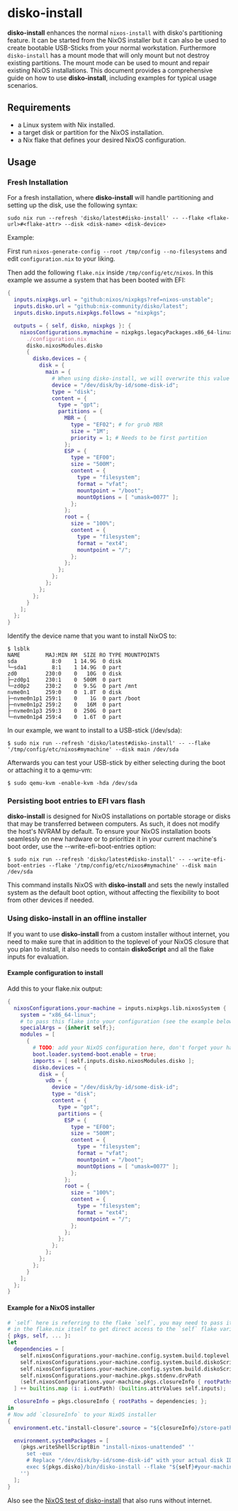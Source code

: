 # disko-install

**disko-install** enhances the normal `nixos-install` with disko's partitioning
feature. It can be started from the NixOS installer but it can also be used to
create bootable USB-Sticks from your normal workstation. Furthermore
`disko-install` has a mount mode that will only mount but not destroy existing
partitions. The mount mode can be used to mount and repair existing NixOS
installations. This document provides a comprehensive guide on how to use
**disko-install**, including examples for typical usage scenarios.

## Requirements

- a Linux system with Nix installed.
- a target disk or partition for the NixOS installation.
- a Nix flake that defines your desired NixOS configuration.

## Usage

### Fresh Installation

For a fresh installation, where **disko-install** will handle partitioning and
setting up the disk, use the following syntax:

```console
sudo nix run --refresh 'disko/latest#disko-install' -- --flake <flake-url>#<flake-attr> --disk <disk-name> <disk-device>
```

Example:

First run `nixos-generate-config --root /tmp/config --no-filesystems` and edit
`configuration.nix` to your liking.

Then add the following `flake.nix` inside `/tmp/config/etc/nixos`. In this
example we assume a system that has been booted with EFI:

```nix
{
  inputs.nixpkgs.url = "github:nixos/nixpkgs?ref=nixos-unstable";
  inputs.disko.url = "github:nix-community/disko/latest";
  inputs.disko.inputs.nixpkgs.follows = "nixpkgs";

  outputs = { self, disko, nixpkgs }: {
    nixosConfigurations.mymachine = nixpkgs.legacyPackages.x86_64-linux.nixos [
      ./configuration.nix
      disko.nixosModules.disko
      {
        disko.devices = {
          disk = {
            main = {
              # When using disko-install, we will overwrite this value from the commandline
              device = "/dev/disk/by-id/some-disk-id";
              type = "disk";
              content = {
                type = "gpt";
                partitions = {
                  MBR = {
                    type = "EF02"; # for grub MBR
                    size = "1M";
                    priority = 1; # Needs to be first partition
                  };
                  ESP = {
                    type = "EF00";
                    size = "500M";
                    content = {
                      type = "filesystem";
                      format = "vfat";
                      mountpoint = "/boot";
                      mountOptions = [ "umask=0077" ];
                    };
                  };
                  root = {
                    size = "100%";
                    content = {
                      type = "filesystem";
                      format = "ext4";
                      mountpoint = "/";
                    };
                  };
                };
              };
            };
          };
        };
      }
    ];
  };
}
```

Identify the device name that you want to install NixOS to:

```console
$ lsblk
NAME        MAJ:MIN RM  SIZE RO TYPE MOUNTPOINTS
sda           8:0    1 14.9G  0 disk
└─sda1        8:1    1 14.9G  0 part
zd0         230:0    0   10G  0 disk
├─zd0p1     230:1    0  500M  0 part
└─zd0p2     230:2    0  9.5G  0 part /mnt
nvme0n1     259:0    0  1.8T  0 disk
├─nvme0n1p1 259:1    0    1G  0 part /boot
├─nvme0n1p2 259:2    0   16M  0 part
├─nvme0n1p3 259:3    0  250G  0 part
└─nvme0n1p4 259:4    0  1.6T  0 part
```

In our example, we want to install to a USB-stick (/dev/sda):

```console
$ sudo nix run --refresh 'disko/latest#disko-install' -- --flake '/tmp/config/etc/nixos#mymachine' --disk main /dev/sda
```

Afterwards you can test your USB-stick by either selecting during the boot or
attaching it to a qemu-vm:

```
$ sudo qemu-kvm -enable-kvm -hda /dev/sda
```

### Persisting boot entries to EFI vars flash

**disko-install** is designed for NixOS installations on portable storage or
disks that may be transferred between computers. As such, it does not modify the
host's NVRAM by default. To ensure your NixOS installation boots seamlessly on
new hardware or to prioritize it in your current machine's boot order, use the
--write-efi-boot-entries option:

```console
$ sudo nix run --refresh 'disko/latest#disko-install' -- --write-efi-boot-entries --flake '/tmp/config/etc/nixos#mymachine' --disk main /dev/sda
```

This command installs NixOS with **disko-install** and sets the newly installed
system as the default boot option, without affecting the flexibility to boot
from other devices if needed.

### Using disko-install in an offline installer

If you want to use **disko-install** from a custom installer without internet,
you need to make sure that in addition to the toplevel of your NixOS closure
that you plan to install, it also needs to contain  **diskoScript** and all the
flake inputs for evaluation.

#### Example configuration to install

Add this to your flake.nix output:

```nix
{
  nixosConfigurations.your-machine = inputs.nixpkgs.lib.nixosSystem {
    system = "x86_64-linux";
    # to pass this flake into your configuration (see the example below)
    specialArgs = {inherit self;};
    modules = [
      {
        # TODO: add your NixOS configuration here, don't forget your hardware-configuration.nix as well!
        boot.loader.systemd-boot.enable = true;
        imports = [ self.inputs.disko.nixosModules.disko ];
        disko.devices = {
          disk = {
            vdb = {
              device = "/dev/disk/by-id/some-disk-id";
              type = "disk";
              content = {
                type = "gpt";
                partitions = {
                  ESP = {
                    type = "EF00";
                    size = "500M";
                    content = {
                      type = "filesystem";
                      format = "vfat";
                      mountpoint = "/boot";
                      mountOptions = [ "umask=0077" ];
                    };
                  };
                  root = {
                    size = "100%";
                    content = {
                      type = "filesystem";
                      format = "ext4";
                      mountpoint = "/";
                    };
                  };
                };
              };
            };
          };
        };
      }
    ];
  };
}
```

#### Example for a NixOS installer

```nix
# `self` here is referring to the flake `self`, you may need to pass it using `specialArgs` or define your NixOS installer configuration
# in the flake.nix itself to get direct access to the `self` flake variable.
{ pkgs, self, ... }:
let
  dependencies = [
    self.nixosConfigurations.your-machine.config.system.build.toplevel
    self.nixosConfigurations.your-machine.config.system.build.diskoScript
    self.nixosConfigurations.your-machine.config.system.build.diskoScript.drvPath
    self.nixosConfigurations.your-machine.pkgs.stdenv.drvPath
    (self.nixosConfigurations.your-machine.pkgs.closureInfo { rootPaths = [ ]; }).drvPath
  ] ++ builtins.map (i: i.outPath) (builtins.attrValues self.inputs);

  closureInfo = pkgs.closureInfo { rootPaths = dependencies; };
in
# Now add `closureInfo` to your NixOS installer
{
  environment.etc."install-closure".source = "${closureInfo}/store-paths";

  environment.systemPackages = [
    (pkgs.writeShellScriptBin "install-nixos-unattended" ''
      set -eux
      # Replace "/dev/disk/by-id/some-disk-id" with your actual disk ID
      exec ${pkgs.disko}/bin/disko-install --flake "${self}#your-machine" --disk vdb "/dev/disk/by-id/some-disk-id"
    '')
  ];
}
```

Also see the
[NixOS test of disko-install](https://github.com/nix-community/disko/blob/master/tests/disko-install/default.nix)
that also runs without internet.
